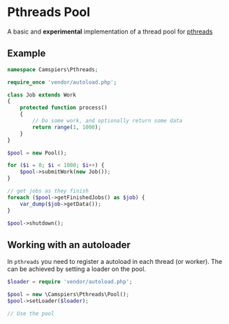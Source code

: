 # Pthreads Pool

A basic and **experimental** implementation of a thread pool for [pthreads](https://github.com/krakjoe/pthreads/)

## Example

```php
namespace Camspiers\Pthreads;

require_once 'vendor/autoload.php';

class Job extends Work
{
    protected function process()
    {
        // Do some work, and optionally return some data
        return range(1, 1000);
    }
}

$pool = new Pool();

for ($i = 0; $i < 1000; $i++) {
    $pool->submitWork(new Job());
}

// get jobs as they finish
foreach ($pool->getFinishedJobs() as $job) {
    var_dump($job->getData());
}

$pool->shutdown();
```

## Working with an autoloader

In `pthreads` you need to register a autoload in each thread (or worker). The can be achieved by setting a loader
on the pool.

```php
$loader = require 'vendor/autoload.php';

$pool = new \Camspiers\Pthreads\Pool();
$pool->setLoader($loader);

// Use the pool
```
